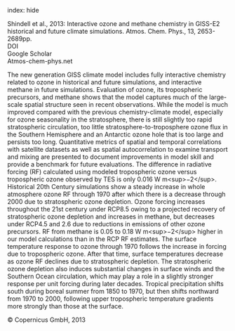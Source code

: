 index: hide

<div class="Citation">

  <div class="Citation-body">
    <div class="Citation-text">Shindell et al., 2013: Interactive ozone and methane chemistry in GISS-E2 historical and future climate simulations. <span class="Article-journal">Atmos. Chem. Phys., </span><span class="Article-volume">13, </span>2653-2689pp.</div>
    <div class="Citation-links">
      <div class="CitationLink" data-href="https://doi.org/10.5194/acp-13-2653-2013">
        <div class="CitationLink-icon CitationLink-Doi"></div>
        <div class="CitationLink-text">DOI</div>
      </div>
      <div class="CitationLink" data-href="https://scholar.google.com/scholar?q=10.5194/acp-13-2653-2013">
        <div class="CitationLink-icon CitationLink-Scholar"></div>
        <div class="CitationLink-text">Google Scholar</div>
      </div>
      <div class="CitationLink" data-href="http://www.atmos-chem-phys.net/13/2653/2013/">
        <div class="CitationLink-icon CitationLink-Publisher"></div>
        <div class="CitationLink-text">Atmos-chem-phys.net</div>
      </div>
    </div>
  </div>
</div>

The new generation GISS climate model includes fully interactive chemistry related to ozone in historical and future simulations, and interactive methane in future simulations. Evaluation of ozone, its tropospheric precursors, and methane shows that the model captures much of the large-scale spatial structure seen in recent observations. While the model is much improved compared with the previous chemistry-climate model, especially for ozone seasonality in the stratosphere, there is still slightly too rapid stratospheric circulation, too little stratosphere-to-troposphere ozone flux in the Southern Hemisphere and an Antarctic ozone hole that is too large and persists too long. Quantitative metrics of spatial and temporal correlations with satellite datasets as well as spatial autocorrelation to examine transport and mixing are presented to document improvements in model skill and provide a benchmark for future evaluations. The difference in radiative forcing (RF) calculated using modeled tropospheric ozone versus tropospheric ozone observed by TES is only 0.016 W m&lt;sup&gt;−2&lt;/sup&gt;. Historical 20th Century simulations show a steady increase in whole atmosphere ozone RF through 1970 after which there is a decrease through 2000 due to stratospheric ozone depletion. Ozone forcing increases throughout the 21st century under RCP8.5 owing to a projected recovery of stratospheric ozone depletion and increases in methane, but decreases under RCP4.5 and 2.6 due to reductions in emissions of other ozone precursors. RF from methane is 0.05 to 0.18 W m&lt;sup&gt;−2&lt;/sup&gt; higher in our model calculations than in the RCP RF estimates. The surface temperature response to ozone through 1970 follows the increase in forcing due to tropospheric ozone. After that time, surface temperatures decrease as ozone RF declines due to stratospheric depletion. The stratospheric ozone depletion also induces substantial changes in surface winds and the Southern Ocean circulation, which may play a role in a slightly stronger response per unit forcing during later decades. Tropical precipitation shifts south during boreal summer from 1850 to 1970, but then shifts northward from 1970 to 2000, following upper tropospheric temperature gradients more strongly than those at the surface.

<div class="Citation-copy">
&copy; Copernicus GmbH, 2013
</div>
